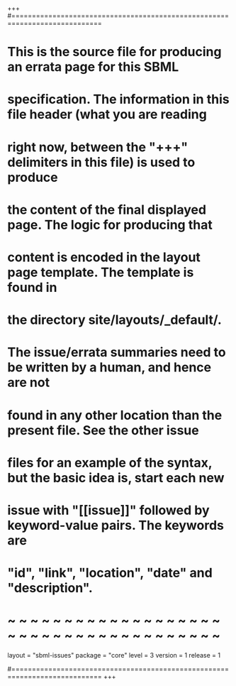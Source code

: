 +++
#============================================================================
# This is the source file for producing an errata page for this SBML
# specification. The information in this file header (what you are reading
# right now, between the "+++" delimiters in this file) is used to produce
# the content of the final displayed page. The logic for producing that
# content is encoded in the layout page template. The template is found in
# the directory site/layouts/_default/.
#
# The issue/errata summaries need to be written by a human, and hence are not
# found in any other location than the present file.  See the other issue
# files for an example of the syntax, but the basic idea is, start each new
# issue with "[[issue]]" followed by keyword-value pairs.  The keywords are
# "id", "link", "location", "date" and "description".
# ~ ~ ~ ~ ~ ~ ~ ~ ~ ~ ~ ~ ~ ~ ~ ~ ~ ~ ~ ~ ~ ~ ~ ~ ~ ~ ~ ~ ~ ~ ~ ~ ~ ~ ~ ~ ~ ~

layout  = "sbml-issues"
package = "core"
level   = 3
version = 1
release = 1

#============================================================================
+++
